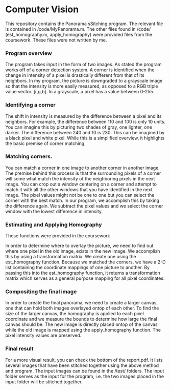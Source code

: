 # Computer Vision

This repository contains the Panorama sSitching program. The relevant file is contained in /code/MyPanorama.m. The other files found in 
/code/ (est_homography.m, apply_homography) were provided files from the coursework. These files were not written by me.

### Program overview

The program takes input in the form of two images. As stated the program works off of a corner detection system. A corner is identified
 when the change in intensity of a pixel is drastically different from that of its neighbors. In my program, the picture is downgraded to 
 a grayscale image so that the intensity is more easily measured, as opposed to a RGB triple value vector. [r,g,b]. In a grayscale,
 a pixel has a value between 0-255. 
 
 ### Identifying a corner
 
 The shift in intensity is measured by the difference between a pixel and its neighbors. For example, the difference between 110 and 100 
 is only 10 units. You can imagine this by picturing two shades of gray, one lighter, one darker. The difference between 240 and 10 is 
 230. This can be imagined by a black pixel and white pixel. While this is a simplified overview, it highlights the basic premise of
 corner  matching.
 
 ### Matching corners.
 
 You can match a corner in one image to another corner in another image. The premise behind this process is that the surrounding pixels 
 of a corner will some what match the intensity of the neighboring pixels in the next image. You can crop out a window centering on a 
 corner and attempt to match it with all the other windows that you have identified in the next image. The pixel values might not be 
 one to one but you can select the corner with the best match. In our program, we accomplish this by taking the difference again. 
 We subtract the pixel values and we select the corner window with the lowest difference in intensity.
 
 ### Estimating and Applying Homography
 
 These functions were provided in the coursework
 
 In order to determine where to overlay the picture, we need to find out where one pixel in the old image, exists in the new image. We 
 accomplish this by using a transformation matrix. We create one using the est_homography function. Because we matched the corners, 
 we have a 2-D list containing the coordinate mappings of one picture to another. By passing this into the est_homography function, it 
 returns a transformation matrix which serves as a general purpose mapping for all pixel coordinates.
 
 ### Compositing the final image
 
 In order to create the final panorama, we need to create a larger canvas, one that can hold both images overlayed ontop of each other. 
 To find the size of the larger canvas, the homography is applied to each pixel coordinate and we measure the bounds to determine how
 large the final canvas should be. The new image is directly placed ontop of the canvas while the old image is mapped using the 
 apply_homography function. The pixel intensity values are preserved.
 
 ### Final result
 
 For a more visual result, you can check the bottom of the report.pdf. It lists several images that have been stitched together using
 the above method and program. The input images can be found in the /test/ folders. The input folder serves as the input for the 
 program, i.e. the two images placed in the input folder will be stitched together.
